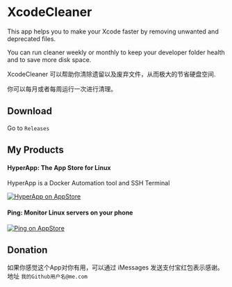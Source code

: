 # XcodeCleaner

This app helps you to make your Xcode faster by removing unwanted and deprecated files.

You can run cleaner weekly or monthly to keep your developer folder health and to save more disk space.


XcodeCleaner 可以帮助你清除遗留以及废弃文件，从而极大的节省硬盘空间.

你可以每月或者每周运行一次进行清理。



## Download

Go to `Releases`



## My Products


#### HyperApp: The App Store for Linux

HyperApp is a Docker Automation tool and SSH Terminal

[![HyperApp on AppStore](https://linkmaker.itunes.apple.com/assets/shared/badges/zh-chs/appstore-lrg.svg "View on App Store")](https://itunes.apple.com/app/apple-store/id1179750280?pt=118260435&ct=guide&mt=8)


#### Ping: Monitor Linux servers on your phone

[![Ping on AppStore](https://linkmaker.itunes.apple.com/assets/shared/badges/zh-chs/appstore-lrg.svg "View on App Store")](https://itunes.apple.com/app/ping-linux-monitor/id1276204653)


## Donation

如果你感觉这个App对你有用，可以通过 iMessages 发送支付宝红包表示感谢。地址 `我的Github用户名@me.com`


